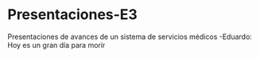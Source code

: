 # Presentaciones-E3
Presentaciones de avances de un sistema de servicios médicos
-Eduardo: Hoy es un gran día para morir
